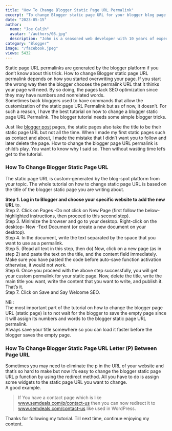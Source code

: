 ```yaml
---
title: "How To Change Blogger Static Page URL Permalink"
excerpt: "To change Blogger static page URL for your blogger blog page. This blogger static page URL permalink changes SEO. Chance the static page URL"
date: "2023-05-15"
author:
  name: "Joe Calih"
  avatar: "/authors/08.jpg"
  description: "John is a seasoned web developer with 10 years of experience in React and Next.js."
category: "Blogger"
image: "/facebook.jpeg"
views: 5432
---
```



Static page URL permalinks are generated by the blogger platform if you don’t know about this trick. How to change Blogger static page URL permalink depends on how you started overwriting your page. If you start the wrong way then the blogger chooses the permalink URL that it thinks your page will need. By so doing, the pages lack SEO optimization since they may have numbers and nonrelated words.  
Sometimes back bloggers used to have commands that allow the customization of the static page URL Permalink but as of now, it doesn’t. For such a reason, I have the best tutorial on how to change a blogger static page URL Permalink. The blogger tutorial needs some simple blogger tricks.

Just like [blogger post](https://semdeals.com/related-posts-widgets-for-blogger/) pages, the static pages also take the title to be their static page URL but not all the time. When I made my first static pages such as contact and about, I made the mistake that I didn’t want you to follow and later delete the page. How to change the blogger page URL permalink is child’s play. You want to know why I said so. Then without wasting time let’s get to the tutorial.

### How To Change Blogger Static Page URL

The static page URL is custom-generated by the blog-spot platform from your topic. The whole tutorial on how to change static page URL is based on the title of the blogger static page you are writing about.

**Step 1. Log in to Blogger and choose your specific website to add the new URL** to.  
Step 2. Click on Pages -Do not click on New Page (first follow the below-highlighted instructions, then proceed to this second step).  
Step 3. Minimize the browser and go to your desktop. Right-click on the desktop- New -Text Document (or create a new document on your desktop).  
Step 4. In the document, write the text separated by the space that you want to use as a permalink.  
Step 5. (Read all text in this step, then do) Now, click on a new page (as in step 2) and paste the text on the title, and the content field immediately. Make sure you have pasted the code before auto-save function activation otherwise, it would not work.  
Step 6. Once you proceed with the above step successfully, you will get your custom permalink for your static page. Now, delete the title, write the main title you want, write the content that you want to write, and publish it. That’s it.  
Step 7. Click on Save and Say Welcome SEO.

NB :  
The most important part of the tutorial on how to change the blogger page URL (static page) is to not wait for the blogger to save the empty page since it will assign its numbers and words to the blogger static page URL permalink.  
Always save your title somewhere so you can load it faster before the blogger saves the empty page.

### How To Change Blogger Static Page URL Letter (P) Between Page URL

Sometimes you may need to eliminate the p in the URL of your website and that’s so hard to make but now it’s easy to change the blogger static page URL p function by using the redirect method. All you have to do is assign some widgets to the static page URL you want to change.  
A good example.

> If You have a contact page which is like www.semdeals.com/p/contact-us then you can now redirect it to www.semdeals.com/contact-us like used in WordPress.

Thanks for following my tutorial. Till next time, continue enjoying my content.